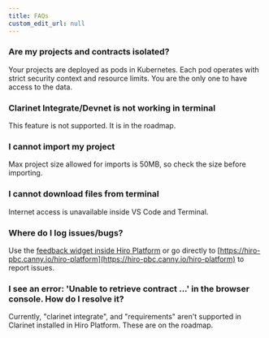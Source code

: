 ```yaml
---
title: FAQs
custom_edit_url: null
---
```


### Are my projects and contracts isolated?

Your projects are deployed as pods in Kubernetes. Each pod operates with strict security context and resource limits. You are the only one to have access to the data.

### Clarinet Integrate/Devnet is not working in terminal

This feature is not supported. It is in the roadmap.

### I cannot import my project

Max project size allowed for imports is 50MB, so check the size before importing.

### I cannot download files from terminal

Internet access is unavailable inside VS Code and Terminal.

### Where do I log issues/bugs?

Use the [feedback widget inside Hiro Platform](https://hiro-pbc.canny.io/hiro-platform) or go directly to [https://hiro-pbc.canny.io/hiro-platform](https://hiro-pbc.canny.io/hiro-platform) to report issues.

### I see an error: 'Unable to retrieve contract ...' in the browser console. How do I resolve it?

Currently, "clarinet integrate", and "requirements" aren't supported in Clarinet installed in Hiro Platform. These are on the roadmap.

